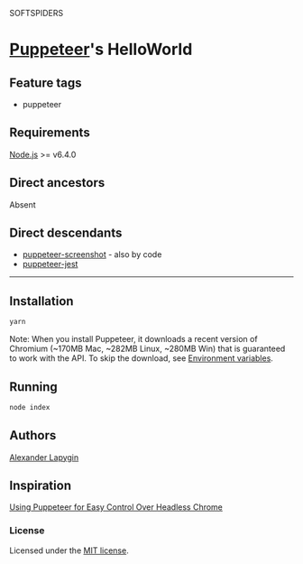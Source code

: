SOFTSPIDERS

# [Puppeteer](https://github.com/GoogleChrome/puppeteer)'s HelloWorld

## Feature tags

- puppeteer

## Requirements

[Node.js](https://nodejs.org/en/download/package-manager/) >= v6.4.0

## Direct ancestors

Absent

## Direct descendants

* [puppeteer-screenshot](https://github.com/softspider/puppeteer-screenshot) - also by code
* [puppeteer-jest](https://github.com/softspider/puppeteer-jest)

---

## Installation

```sh
yarn
```

Note: When you install Puppeteer, it downloads a recent version of Chromium (~170MB Mac, ~282MB Linux, ~280MB Win) that is guaranteed to work with the API. To skip the download, see [Environment variables](https://github.com/GoogleChrome/puppeteer/blob/v1.15.0/docs/api.md#environment-variables).

## Running

```sh
node index
```

## Authors

[Alexander Lapygin](https://github.com/AlexanderLapygin)

## Inspiration

[Using Puppeteer for Easy Control Over Headless Chrome](https://alligator.io/tooling/puppeteer/)

### License

Licensed under the [MIT license](./LICENSE).
